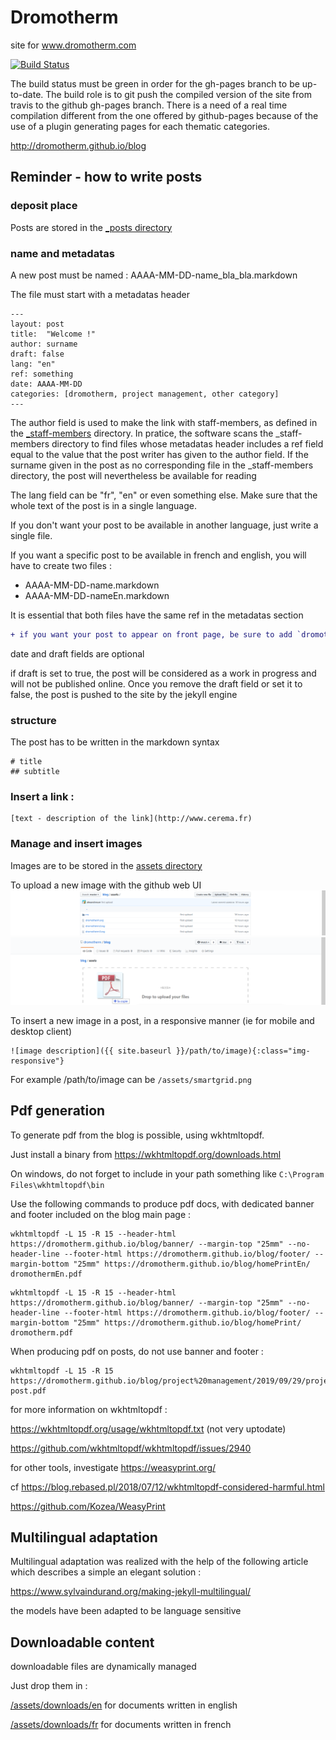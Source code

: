 # Dromotherm

site for www.dromotherm.com

[![Build Status](https://travis-ci.org/dromotherm/blog.svg?branch=master)](https://travis-ci.org/dromotherm/blog)

The build status must be green in order for the gh-pages branch to be up-to-date. 
The build role is to git push the compiled version of the site from travis to the github gh-pages branch. There is a need of a real time compilation different from the one offered by github-pages because of the use of a plugin generating pages for each thematic categories.

http://dromotherm.github.io/blog

## Reminder - how to write posts

### deposit place
Posts are stored in the [_posts directory](/_posts)

### name and metadatas
A new post must be named :	AAAA-MM-DD-name_bla_bla.markdown

The file must start with a metadatas header
```
---
layout: post
title:  "Welcome !"
author: surname
draft: false
lang: "en"
ref: something
date: AAAA-MM-DD
categories: [dromotherm, project management, other category]
---
```
The author field is used to make the link with staff-members, as defined in the [_staff-members](/_staff-members) directory. In pratice, the software scans the _staff-members directory to find files whose metadatas header includes a ref field equal to the value that the post writer has given to the author field. 
If the surname given in the post as no corresponding file in the _staff-members directory, the post will nevertheless be available for reading

The lang field can be "fr", "en" or even something else. Make sure that the whole text of the post is in a single language.

If you don't want your post to be available in another language, just write a single file.

If you want a specific post to be available in french and english, you will have to create two files : 
- AAAA-MM-DD-name.markdown
- AAAA-MM-DD-nameEn.markdown
 
It is essential that both files have the same ref in the metadatas section

```diff
+ if you want your post to appear on front page, be sure to add `dromotherm` to the categories field
```

date and draft fields are optional

if draft is set to true, the post will be considered as a work in progress and will not be published online. Once you remove the draft field or set it to false, the post is pushed to the site by the jekyll engine

### structure

The post has to be written in the markdown syntax

```
# title
## subtitle
```

### Insert a link :
```
[text - description of the link](http://www.cerema.fr)
```

### Manage and insert images

Images are to be stored in the [assets directory](/assets)

To upload a new image with the github web UI
![upload new image via UI 1](/assets/doc/upload_illustration_1.png)
![upload new image via UI 2](/assets/doc/upload_illustration_2.png)

To insert a new image in a post, in a responsive manner (ie for mobile and desktop client)
```
![image description]({{ site.baseurl }}/path/to/image){:class="img-responsive"} 
```
For example /path/to/image can be `/assets/smartgrid.png`


## Pdf generation

To generate pdf from the blog is possible, using wkhtmltopdf.

Just install a binary from https://wkhtmltopdf.org/downloads.html

On windows, do not forget to include in your path something like `C:\Program Files\wkhtmltopdf\bin`

Use the following commands to produce pdf docs, with dedicated banner and footer included on the blog main page :

```
wkhtmltopdf -L 15 -R 15 --header-html https://dromotherm.github.io/blog/banner/ --margin-top "25mm" --no-header-line --footer-html https://dromotherm.github.io/blog/footer/ --margin-bottom "25mm" https://dromotherm.github.io/blog/homePrintEn/ dromothermEn.pdf
```

```
wkhtmltopdf -L 15 -R 15 --header-html https://dromotherm.github.io/blog/banner/ --margin-top "25mm" --no-header-line --footer-html https://dromotherm.github.io/blog/footer/ --margin-bottom "25mm" https://dromotherm.github.io/blog/homePrint/ dromotherm.pdf
```

When producing pdf on posts, do not use banner and footer :
```
wkhtmltopdf -L 15 -R 15 https://dromotherm.github.io/blog/project%20management/2019/09/29/project_kickoff.html post.pdf
```

for more information on wkhtmltopdf :

https://wkhtmltopdf.org/usage/wkhtmltopdf.txt (not very uptodate)

https://github.com/wkhtmltopdf/wkhtmltopdf/issues/2940

for other tools, investigate https://weasyprint.org/

cf https://blog.rebased.pl/2018/07/12/wkhtmltopdf-considered-harmful.html

https://github.com/Kozea/WeasyPrint

## Multilingual adaptation

Multilingual adaptation was realized with the help of the following article which describes a simple an elegant solution :

https://www.sylvaindurand.org/making-jekyll-multilingual/

the models have been adapted to be language sensitive

## Downloadable content

downloadable files are dynamically managed

Just drop them in :

[/assets/downloads/en](/assets/downloads/en) for documents written in english

[/assets/downloads/fr](/assets/downloads/fr) for documents written in french

